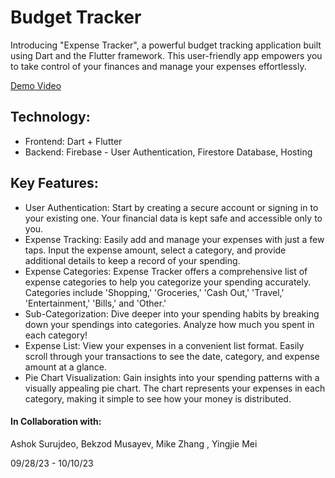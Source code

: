 # Budget Tracker

Introducing "Expense Tracker", a powerful budget tracking application built using Dart and the Flutter framework. This user-friendly app empowers you to take control of your finances and manage your expenses effortlessly.

 [Demo Video](https://youtu.be/giJ4I8Y_g8c)

## Technology:
- Frontend: Dart + Flutter
- Backend: Firebase - User Authentication, Firestore Database, Hosting

## Key Features:
- User Authentication: Start by creating a secure account or signing in to your existing one. Your financial data is kept safe and accessible only to you.
- Expense Tracking: Easily add and manage your expenses with just a few taps. Input the expense amount, select a category, and provide additional details to keep a record of your spending.
- Expense Categories: Expense Tracker offers a comprehensive list of expense categories to help you categorize your spending accurately. Categories include 'Shopping,' 'Groceries,' 'Cash Out,' 'Travel,' 'Entertainment,' 'Bills,' and 'Other.'
- Sub-Categorization: Dive deeper into your spending habits by breaking down your spendings into categories. Analyze how much you spent in each category!
- Expense List: View your expenses in a convenient list format. Easily scroll through your transactions to see the date, category, and expense amount at a glance.
- Pie Chart Visualization: Gain insights into your spending patterns with a visually appealing pie chart. The chart represents your expenses in each category, making it simple to see how your money is distributed.

#### In Collaboration with: 
Ashok Surujdeo, Bekzod Musayev, Mike Zhang , Yingjie Mei 

09/28/23 - 10/10/23
